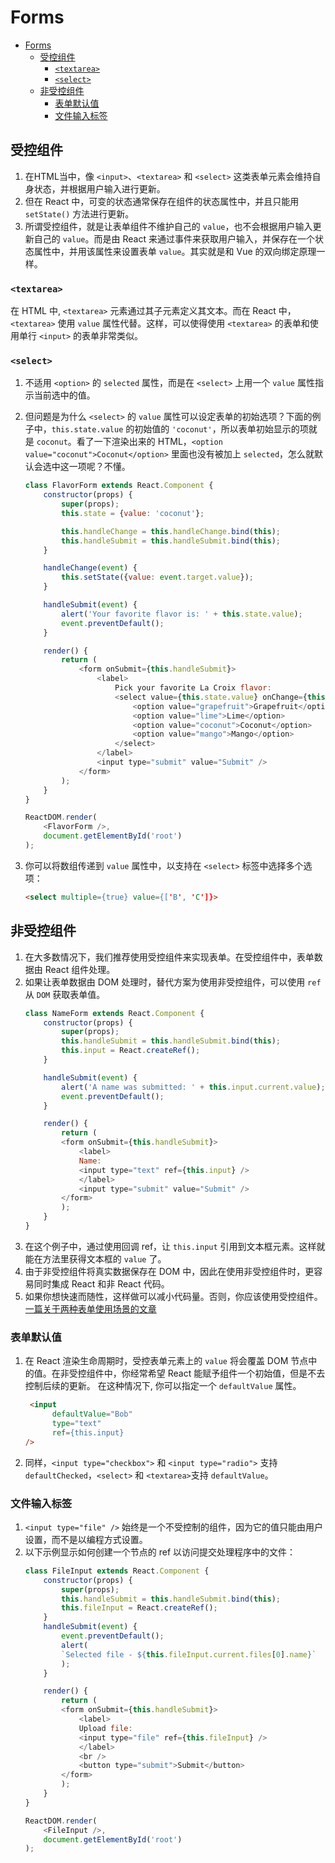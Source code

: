 # Forms


<!-- TOC -->

- [Forms](#forms)
    - [受控组件](#受控组件)
        - [`<textarea>`](#textarea)
        - [`<select>`](#select)
    - [非受控组件](#非受控组件)
        - [表单默认值](#表单默认值)
        - [文件输入标签](#文件输入标签)

<!-- /TOC -->


## 受控组件
1. 在HTML当中，像 `<input>`、`<textarea>` 和 `<select>` 这类表单元素会维持自身状态，并根据用户输入进行更新。
2. 但在 React 中，可变的状态通常保存在组件的状态属性中，并且只能用 `setState()` 方法进行更新。
3. 所谓受控组件，就是让表单组件不维护自己的 `value`，也不会根据用户输入更新自己的 `value`。而是由 React 来通过事件来获取用户输入，并保存在一个状态属性中，并用该属性来设置表单 `value`。其实就是和 Vue 的双向绑定原理一样。

### `<textarea>`
在 HTML 中, `<textarea>` 元素通过其子元素定义其文本。而在 React 中，`<textarea>` 使用 `value` 属性代替。这样，可以使得使用 `<textarea>` 的表单和使用单行 `<input>` 的表单非常类似。

### `<select>`
1. 不适用 `<option>` 的 `selected` 属性，而是在 `<select>` 上用一个 `value` 属性指示当前选中的值。
2. 但问题是为什么 `<select>` 的 `value` 属性可以设定表单的初始选项？下面的例子中，`this.state.value` 的初始值的 `'coconut'`，所以表单初始显示的项就是 `coconut`。看了一下渲染出来的 HTML，`<option value="coconut">Coconut</option>` 里面也没有被加上
`selected`，怎么就默认会选中这一项呢？不懂。

    ```js
    class FlavorForm extends React.Component {
        constructor(props) {
            super(props);
            this.state = {value: 'coconut'};

            this.handleChange = this.handleChange.bind(this);
            this.handleSubmit = this.handleSubmit.bind(this);
        }

        handleChange(event) {
            this.setState({value: event.target.value});
        }

        handleSubmit(event) {
            alert('Your favorite flavor is: ' + this.state.value);
            event.preventDefault();
        }

        render() {
            return (
                <form onSubmit={this.handleSubmit}>
                    <label>
                        Pick your favorite La Croix flavor:
                        <select value={this.state.value} onChange={this.handleChange}>
                            <option value="grapefruit">Grapefruit</option>
                            <option value="lime">Lime</option>
                            <option value="coconut">Coconut</option>
                            <option value="mango">Mango</option>
                        </select>
                    </label>
                    <input type="submit" value="Submit" />
                </form>
            );
        }
    }

    ReactDOM.render(
        <FlavorForm />,
        document.getElementById('root')
    );
    ```
3. 你可以将数组传递到 `value` 属性中，以支持在 `<select>` 标签中选择多个选项：
    ```html
    <select multiple={true} value={['B', 'C']}>
    ```


## 非受控组件
1. 在大多数情况下，我们推荐使用受控组件来实现表单。在受控组件中，表单数据由 React 组件处理。
2. 如果让表单数据由 DOM 处理时，替代方案为使用非受控组件，可以使用 `ref` 从 `DOM` 获取表单值。
    ```js
    class NameForm extends React.Component {
        constructor(props) {
            super(props);
            this.handleSubmit = this.handleSubmit.bind(this);
            this.input = React.createRef();
        }

        handleSubmit(event) {
            alert('A name was submitted: ' + this.input.current.value);
            event.preventDefault();
        }

        render() {
            return (
            <form onSubmit={this.handleSubmit}>
                <label>
                Name:
                <input type="text" ref={this.input} />
                </label>
                <input type="submit" value="Submit" />
            </form>
            );
        }
    }
    ```
3. 在这个例子中，通过使用回调 ref，让 `this.input` 引用到文本框元素。这样就能在方法里获得文本框的 `value` 了。
4. 由于非受控组件将真实数据保存在 DOM 中，因此在使用非受控组件时，更容易同时集成 React 和非 React 代码。
5. 如果你想快速而随性，这样做可以减小代码量。否则，你应该使用受控组件。[一篇关于两种表单使用场景的文章](https://goshakkk.name/controlled-vs-uncontrolled-inputs-react/)

### 表单默认值
1. 在 React 渲染生命周期时，受控表单元素上的 `value` 将会覆盖 DOM 节点中的值。在非受控组件中，你经常希望 React 能赋予组件一个初始值，但是不去控制后续的更新。 在这种情况下, 你可以指定一个 `defaultValue` 属性。
    ```html
     <input
          defaultValue="Bob"
          type="text"
          ref={this.input}
    />
    ```
2. 同样，`<input type="checkbox">` 和 `<input type="radio">` 支持 `defaultChecked`，`<select>` 和 `<textarea>`支持 `defaultValue`。

### 文件输入标签
1. `<input type="file" />` 始终是一个不受控制的组件，因为它的值只能由用户设置，而不是以编程方式设置。
2. 以下示例显示如何创建一个节点的 ref 以访问提交处理程序中的文件：
    ```js
    class FileInput extends React.Component {
        constructor(props) {
            super(props);
            this.handleSubmit = this.handleSubmit.bind(this);
            this.fileInput = React.createRef();
        }
        handleSubmit(event) {
            event.preventDefault();
            alert(
            `Selected file - ${this.fileInput.current.files[0].name}`
            );
        }

        render() {
            return (
            <form onSubmit={this.handleSubmit}>
                <label>
                Upload file:
                <input type="file" ref={this.fileInput} />
                </label>
                <br />
                <button type="submit">Submit</button>
            </form>
            );
        }
    }

    ReactDOM.render(
        <FileInput />,
        document.getElementById('root')
    );
    ```